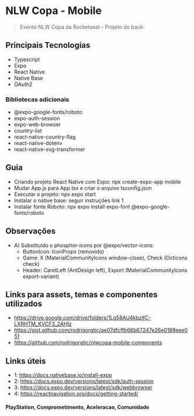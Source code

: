 # NLW Copa - Mobile

> Evento NLW Copa da Rocketseat - Projeto do back-

## Principais Tecnologias

- Typescript
- Expo
- React Native
- Native Base
- OAuth2

### Bibliotecas adicionais

- @expo-google-fonts/roboto
- expo-auth-session
- expo-web-browser
- country-list
- react-native-country-flag
- react-native-dotenv
- react-native-svg-transformer

## Guia

- Criando projeto React Native com Expo: npx create-expo-app mobile
- Mudar App.js para App.tsx e criar o arquivo tsconfig.json
- Executar o projeto: npx expo start
- Instalar o native base: seguir instruções link 1
- Instalar fonte Roboto: npx expo install expo-font @expo-google-fonts/roboto

## Observações

- A) Substituído o phosphor-icons por @expo/vector-icons:
  - ButtonIcon: IconProps (removido)
  - Game: X (MaterialCommunityIcons window-close), Check (Octicons check)
  - Header: CaretLeft (AntDesign left), Export (MaterialCommunityIcons
    export-variant)

## Links para assets, temas e componentes utilizados

- https://drive.google.com/drive/folders/1Lg58AU4kbzifC-LXRHTM_KVCF3_2AHlz
- https://gist.github.com/rodrigorgtic/ae07dfcffb66b67247e26e0189eee051
- https://github.com/rodrigorgtic/nlwcopa-mobile-components

## Links úteis

- 1: https://docs.nativebase.io/install-expo
- 2: https://docs.expo.dev/versions/latest/sdk/auth-session
- 3: https://docs.expo.dev/versions/latest/sdk/webbrowser
- 4: https://reactnavigation.org/docs/getting-started/

#### PlayStation, Comprometimento, Aceleracao, Comunidade

